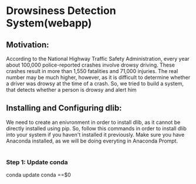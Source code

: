 <h1>Drowsiness Detection System(webapp)</h1>
<h2>Motivation:</h2>
According to the National Highway Traffic Safety Administration, every year about 100,000 police-reported crashes involve drowsy driving. These crashes result in more than 1,550 fatalities and 71,000 injuries. The real number may be much higher, however, as it is difficult to determine whether a driver was drowsy at the time of a crash. So, we tried to build a system, that detects whether a person is drowsy and alert him<br>
<h2>Installing and Configuring dlib:</h2>
We need to create an enivronment in order to install dlib, as it cannot be directly installed using pip. So, follow this commands in order to install dlib into your system if you haven't installed it previously. Make sure you have Anaconda installed, as we will be doing everyting in Anaconda Prompt.<br><br>
<h3>Step 1: Update conda</h3>
<div class = "hightlight highlight-source-shell notranslate position-relative overflow-auto" dir="auto"
  <pre>conda update conda</pre> ==$0
   <div class="zeroclipboard-container position-absolute right-0 top-0"> </div>
</div>

